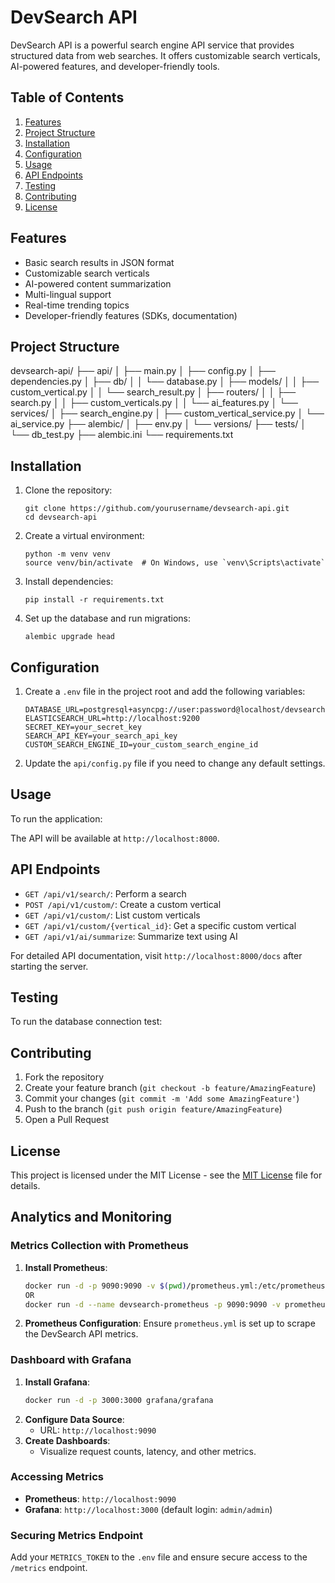 # DevSearch API

DevSearch API is a powerful search engine API service that provides structured data from web searches. It offers customizable search verticals, AI-powered features, and developer-friendly tools.

## Table of Contents

1. [Features](#features)
2. [Project Structure](#project-structure)
3. [Installation](#installation)
4. [Configuration](#configuration)
5. [Usage](#usage)
6. [API Endpoints](#api-endpoints)
7. [Testing](#testing)
8. [Contributing](#contributing)
9. [License](#license)

## Features

- Basic search results in JSON format
- Customizable search verticals
- AI-powered content summarization
- Multi-lingual support
- Real-time trending topics
- Developer-friendly features (SDKs, documentation)

## Project Structure

devsearch-api/
├── api/
│ ├── main.py
│ ├── config.py
│ ├── dependencies.py
│ ├── db/
│ │ └── database.py
│ ├── models/
│ │ ├── custom_vertical.py
│ │ └── search_result.py
│ ├── routers/
│ │ ├── search.py
│ │ ├── custom_verticals.py
│ │ └── ai_features.py
│ └── services/
│ ├── search_engine.py
│ ├── custom_vertical_service.py
│ └── ai_service.py
├── alembic/
│ ├── env.py
│ └── versions/
├── tests/
│ └── db_test.py
├── alembic.ini
└── requirements.txt


## Installation

1. Clone the repository:
   ```
   git clone https://github.com/yourusername/devsearch-api.git
   cd devsearch-api
   ```

2. Create a virtual environment:
   ```
   python -m venv venv
   source venv/bin/activate  # On Windows, use `venv\Scripts\activate`
   ```

3. Install dependencies:
   ```
   pip install -r requirements.txt
   ```

4. Set up the database and run migrations:
   ```
   alembic upgrade head
   ```

## Configuration

1. Create a `.env` file in the project root and add the following variables:
   ```
   DATABASE_URL=postgresql+asyncpg://user:password@localhost/devsearch
   ELASTICSEARCH_URL=http://localhost:9200
   SECRET_KEY=your_secret_key
   SEARCH_API_KEY=your_search_api_key
   CUSTOM_SEARCH_ENGINE_ID=your_custom_search_engine_id
   ```

2. Update the `api/config.py` file if you need to change any default settings.

## Usage

To run the application:

The API will be available at `http://localhost:8000`.

## API Endpoints

- `GET /api/v1/search/`: Perform a search
- `POST /api/v1/custom/`: Create a custom vertical
- `GET /api/v1/custom/`: List custom verticals
- `GET /api/v1/custom/{vertical_id}`: Get a specific custom vertical
- `GET /api/v1/ai/summarize`: Summarize text using AI

For detailed API documentation, visit `http://localhost:8000/docs` after starting the server.

## Testing

To run the database connection test:

## Contributing

1. Fork the repository
2. Create your feature branch (`git checkout -b feature/AmazingFeature`)
3. Commit your changes (`git commit -m 'Add some AmazingFeature'`)
4. Push to the branch (`git push origin feature/AmazingFeature`)
5. Open a Pull Request

## License

This project is licensed under the MIT License - see the [MIT License](https://github.com/gourabdg47/Devsearch-api/blob/master/LICENSE) file for details.

## Analytics and Monitoring

### Metrics Collection with Prometheus

1. **Install Prometheus**:
    ```bash
    docker run -d -p 9090:9090 -v $(pwd)/prometheus.yml:/etc/prometheus/prometheus.yml prom/prometheus
    OR
    docker run -d --name devsearch-prometheus -p 9090:9090 -v prometheus.yml prom/prometheus
    ```
2. **Prometheus Configuration**:
    Ensure `prometheus.yml` is set up to scrape the DevSearch API metrics.

### Dashboard with Grafana

1. **Install Grafana**:
    ```bash
    docker run -d -p 3000:3000 grafana/grafana
    ```
2. **Configure Data Source**:
    - URL: `http://localhost:9090`
3. **Create Dashboards**:
    - Visualize request counts, latency, and other metrics.

### Accessing Metrics

- **Prometheus**: `http://localhost:9090`
- **Grafana**: `http://localhost:3000` (default login: `admin/admin`)

### Securing Metrics Endpoint

Add your `METRICS_TOKEN` to the `.env` file and ensure secure access to the `/metrics` endpoint.